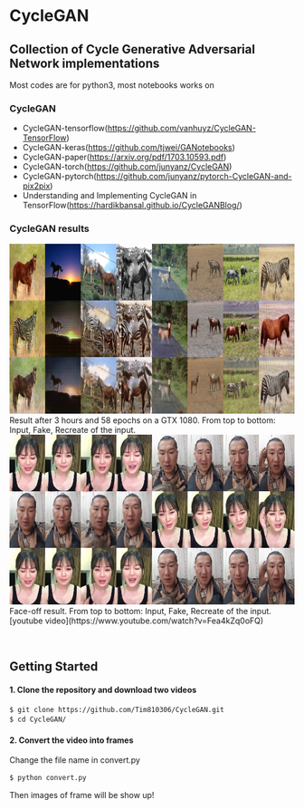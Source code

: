 # CycleGAN
## Collection of Cycle Generative Adversarial Network implementations

Most codes are for python3, most notebooks works on 

### CycleGAN
* CycleGAN-tensorflow(https://github.com/vanhuyz/CycleGAN-TensorFlow)
* CycleGAN-keras(https://github.com/tjwei/GANotebooks)
* CycleGAN-paper(https://arxiv.org/pdf/1703.10593.pdf)
* CycleGAN-torch(https://github.com/junyanz/CycleGAN)
* CycleGAN-pytorch(https://github.com/junyanz/pytorch-CycleGAN-and-pix2pix)
* Understanding and Implementing CycleGAN in TensorFlow(https://hardikbansal.github.io/CycleGANBlog/)


### CycleGAN results
<img src="img/cyclegan_58_11603.png" height=300 /> 
Result after 3 hours and 58 epochs on a GTX 1080. From top to bottom: Input, Fake, Recreate of the input.

<img src="img/cyclegan_face.png" height=300 /> 
Face-off result. From top to bottom: Input, Fake, Recreate of the input.
[youtube video](https://www.youtube.com/watch?v=Fea4kZq0oFQ)

&nbsp;

## Getting Started
#### 1. Clone the repository and download two videos
```bash
$ git clone https://github.com/Tim810306/CycleGAN.git
$ cd CycleGAN/
```
#### 2. Convert the video into frames
Change the file name in convert.py
```bash
$ python convert.py
```
Then images of frame will be show up!


